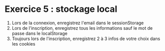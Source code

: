 # Exercice 5 : stockage local

1. Lors de la connexion, enregistrez l'email dans le sessionStorage
2. Lors de l'inscription, enregistrez tous les informations sauf le mot de passe dans le localStorage
3. Toujours lors de l'inscription, enregistrez 2 à 3 infos de votre choix dans les cookies